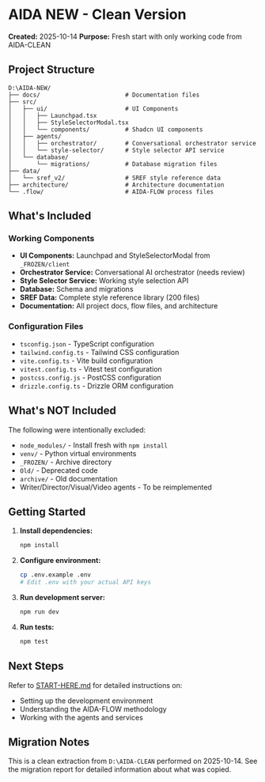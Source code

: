 # AIDA NEW - Clean Version

**Created:** 2025-10-14
**Purpose:** Fresh start with only working code from AIDA-CLEAN

## Project Structure

```
D:\AIDA-NEW/
├── docs/                        # Documentation files
├── src/
│   ├── ui/                      # UI Components
│   │   ├── Launchpad.tsx
│   │   ├── StyleSelectorModal.tsx
│   │   └── components/          # Shadcn UI components
│   ├── agents/
│   │   ├── orchestrator/        # Conversational orchestrator service
│   │   └── style-selector/      # Style selector API service
│   └── database/
│       └── migrations/          # Database migration files
├── data/
│   └── sref_v2/                 # SREF style reference data
├── architecture/                # Architecture documentation
└── .flow/                       # AIDA-FLOW process files
```

## What's Included

### Working Components
- **UI Components:** Launchpad and StyleSelectorModal from `_FROZEN/client`
- **Orchestrator Service:** Conversational AI orchestrator (needs review)
- **Style Selector Service:** Working style selection API
- **Database:** Schema and migrations
- **SREF Data:** Complete style reference library (200 files)
- **Documentation:** All project docs, flow files, and architecture

### Configuration Files
- `tsconfig.json` - TypeScript configuration
- `tailwind.config.ts` - Tailwind CSS configuration
- `vite.config.ts` - Vite build configuration
- `vitest.config.ts` - Vitest test configuration
- `postcss.config.js` - PostCSS configuration
- `drizzle.config.ts` - Drizzle ORM configuration

## What's NOT Included

The following were intentionally excluded:
- `node_modules/` - Install fresh with `npm install`
- `venv/` - Python virtual environments
- `_FROZEN/` - Archive directory
- `Old/` - Deprecated code
- `archive/` - Old documentation
- Writer/Director/Visual/Video agents - To be reimplemented

## Getting Started

1. **Install dependencies:**
   ```bash
   npm install
   ```

2. **Configure environment:**
   ```bash
   cp .env.example .env
   # Edit .env with your actual API keys
   ```

3. **Run development server:**
   ```bash
   npm run dev
   ```

4. **Run tests:**
   ```bash
   npm test
   ```

## Next Steps

Refer to [START-HERE.md](START-HERE.md) for detailed instructions on:
- Setting up the development environment
- Understanding the AIDA-FLOW methodology
- Working with the agents and services

## Migration Notes

This is a clean extraction from `D:\AIDA-CLEAN` performed on 2025-10-14.
See the migration report for detailed information about what was copied.
